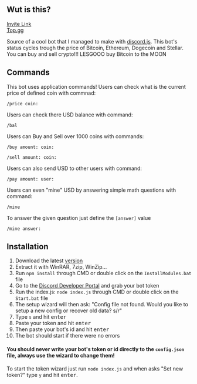 ## Wut is this?
[Invite Link](https://discord.com/api/oauth2/authorize?client_id=940968101627969598&permissions=277025410048&scope=bot%20applications.commands) <br>
[Top.gg](https://top.gg/bot/940968101627969598)

Source of a cool bot that I managed to make with [discord.js](https://github.com/discordjs/discord.js). 
This bot's status cycles trough the price of Bitcoin, Ethereum, Dogecoin and Stellar. You can buy and sell crypto!!! LESGOOO buy Bitcoin to the MOON

## Commands
This bot uses application commands!
Users can check what is the current price of defined coin with commnad:
```
/price coin:
```
Users can check there USD balance with command:
```
/bal
```
Users can Buy and Sell over 1000 coins with commands:
```
/buy amount: coin:
```
```
/sell amount: coin:
```

Users can also send USD to other users with command:
```
/pay amount: user:
```

Users can even "mine" USD by answering simple math questions with command:
```
/mine
```

To answer the given question just define the `[answer]` value
```
/mine answer:
```

## Installation

1.  Download the latest [version](https://github.com/JAAKKQ/CryptoDiscordBot/archive/refs/heads/main.zip)
2.  Extract it with WinRAR, 7zip, WinZip...
3.  Run `npm install` through CMD or double click on the `InstallModules.bat` file
4.  Go to the [Discord Developer Portal](https://discord.com/developers/applications) and grab your bot token
5.  Run the index.js: `node index.js` through CMD or double click on the `Start.bat` file
6.  The setup wizard will then ask: "Config file not found. Would you like to setup a new config or recover old data? s/r" 
7.  Type `s` and hit <kbd>enter</kbd>
8.  Paste your token and hit <kbd>enter</kbd>
9.  Then paste your bot's id and hit <kbd>enter<kbd>
10.  The bot should start if there were no errors

#### You should never write your bot's token or id directly to the `config.json` file, always use the wizard to change them!

To start the token wizard just run `node index.js` and when asks "Set new token?" type `y` and hit <kbd>enter</kbd>.
